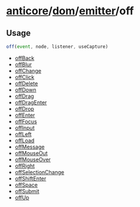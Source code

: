 # [anticore](../../../../../#reference)/[dom](../../#reference)/[emitter](../#reference)/<a name="reference">off</a>

## Usage

```js
off(event, node, listener, useCapture)
```

* [offBack](./offBack/#reference)
* [offBlur](./offBlur/#reference)
* [offChange](./offChange/#reference)
* [offClick](./offClick/#reference)
* [offDelete](./offDelete/#reference)
* [offDown](./offDown/#reference)
* [offDrag](./offDrag/#reference)
* [offDragEnter](./offDragEnter/#reference)
* [offDrop](./offDrop/#reference)
* [offEnter](./offEnter/#reference)
* [offFocus](./offFocus/#reference)
* [offInput](./offInput/#reference)
* [offLeft](./offLeft/#reference)
* [offLoad](./offLoad/#reference)
* [offMessage](./offMessage/#reference)
* [offMouseOut](./offMouseOut/#reference)
* [offMouseOver](./offMouseOver/#reference)
* [offRight](./offRight/#reference)
* [offSelectionChange](./offSelectionChange/#reference)
* [offShiftEnter](./offShiftEnter/#reference)
* [offSpace](./offSpace/#reference)
* [offSubmit](./offSubmit/#reference)
* [offUp](./offUp/#reference)